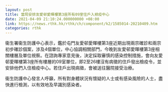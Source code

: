 ```yaml
---
layout: post
title: 當局安排友愛邨愛暉樓第3座所有09室住戶入檢疫中心
date: 2021-04-09 21:10:24.000000000 +08:00
link: https://news.rthk.hk/rthk/ch/component/k2/1585014-20210409.htm
categories: rthk
---
```


衞生署衞生防護中心表示，鑑於屯門友愛邨愛暉樓第3座近期出現兩宗確診和兩宗初步確診個案，涉及4個單位，中心協調相關部門，今晚到友愛邨愛暉樓第3座相關樓層及單位視察。在諮詢專家意見後，決定採取審慎的感染控制措施，會向友愛邨愛暉樓第3座所有樓層的09室單位，即2至26樓沒有病徵的住戶發出檢疫令，並安排他們入住檢疫中心。若住戶出現病徵，會被送往醫院接受治療。

衞生防護中心發言人呼籲，所有對身體狀況有懷疑的人士或有感染風險的人士，盡快進行檢測，以有效地及早識別感染者。
